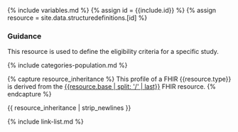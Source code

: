 {% include variables.md %}
{% assign id = {{include.id}} %}
{% assign resource = site.data.structuredefinitions.[id] %}

### Guidance

This resource is used to define the eligibility criteria for a specific study.

{% include categories-population.md %}


{% capture resource_inheritance %}
This profile of a FHIR {{resource.type}} is derived from the [{{resource.base | split: '/' | last}}]({{resource.base}}) FHIR resource.
{% endcapture %}

{{ resource_inheritance | strip_newlines }}

{% include link-list.md %}

